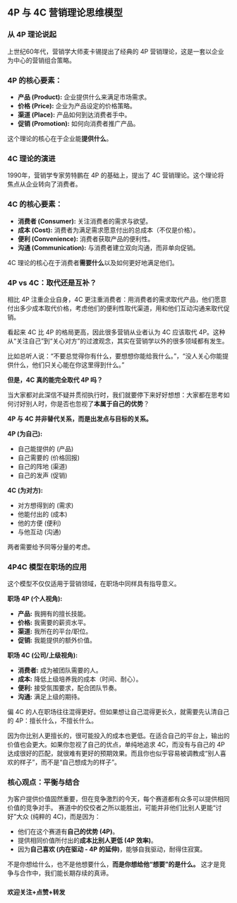 ## 4P 与 4C 营销理论思维模型

### **从 4P 理论说起**

上世纪60年代，营销学大师麦卡锡提出了经典的 4P 营销理论，这是一套以企业为中心的营销组合策略。

### **4P 的核心要素：**

* **产品 (Product):** 企业提供什么来满足市场需求。  
* **价格 (Price):** 企业为产品设定的价格策略。  
* **渠道 (Place):** 产品如何到达消费者手中。  
* **促销 (Promotion):** 如何向消费者推广产品。

这个理论的核心在于企业能**提供什么**。

### **4C 理论的演进**

1990年，营销学专家劳特鹏在 4P 的基础上，提出了 4C 营销理论。这个理论将焦点从企业转向了消费者。

### **4C 的核心要素：**

* **消费者 (Consumer):** 关注消费者的需求与欲望。  
* **成本 (Cost):** 消费者为满足需求愿意付出的总成本（不仅是价格）。  
* **便利 (Convenience):** 消费者获取产品的便利性。  
* **沟通 (Communication):** 与消费者建立双向沟通，而非单向促销。

4C 理论的核心在于消费者**需要什么**以及如何更好地满足他们。

### **4P vs 4C：取代还是互补？**

相比 4P 注重企业自身，4C 更注重消费者：用消费者的需求取代产品，他们愿意付出多少成本取代价格，考虑他们的便利性取代渠道，用和他们互动沟通来取代促销。

看起来 4C 比 4P 的格局更高，因此很多营销从业者认为 4C 应该取代 4P。这种从“关注自己”到“关心对方”的过渡观念，其实在营销学以外的很多领域都有发生。

比如总听人说：“不要总觉得你有什么，要想想你能给我什么。”，“没人关心你能提供什么，他们只关心能在你这里得到什么。”

**但是，4C 真的能完全取代 4P 吗？**

当大家都对此深信不疑并贯彻执行时，我们就要停下来好好想想：大家都在思考如何讨好别人时，你是否也忽视了**本属于自己的优势**？

**4P 与 4C 并非替代关系，而是出发点与目标的关系。**

**4P (为自己):**

* 自己能提供的 (产品)  
* 自己需要的 (价格回报)  
* 自己的阵地 (渠道)  
* 自己的发声 (促销)

**4C (为对方):**

* 对方想得到的 (需求)  
* 他能付出的 (成本)  
* 他的方便 (便利)  
* 与他互动 (沟通)

两者需要给予同等分量的考虑。

### **4P4C 模型在职场的应用**

这个模型不仅仅适用于营销领域，在职场中同样具有指导意义。

**职场 4P (个人视角):**

* **产品:** 我拥有的擅长技能。  
* **价格:** 我需要的薪资水平。  
* **渠道:** 我所在的平台/职位。  
* **促销:** 我能提供的额外价值。

**职场 4C (公司/上级视角):**

* **消费者:** 成为被团队需要的人。  
* **成本:** 降低上级培养我的成本（时间、耐心）。  
* **便利:** 接受氛围要求，配合团队节奏。  
* **沟通:** 满足上级的期待。

偏 4C 的人在职场往往混得更好。但如果想让自己混得更长久，就需要先认清自己的 4P：擅长什么，不擅长什么。

因为你比别人更擅长的，很可能投入的成本也更低。在适合自己的平台上，输出的价值也会更大。如果你忽视了自己的优点，单纯地追求 4C，而没有与自己的 4P 达成很好的匹配，就很难有更好的预期效果。而且你也似乎容易被调教成“别人喜欢的样子”，而不是“自己想成为的样子”。

### **核心观点：平衡与结合**

为客户提供价值固然重要，但在竞争激烈的今天，每个赛道都有众多可以提供相同价值的竞争对手。
赛道中的佼佼者之所以能胜出，可能并非他们比别人更能“讨好”大众 (纯粹的 4C)，而是因为：

* 他们在这个赛道有**自己的优势 (4P)**。  
* 提供相同价值所付出的**成本比别人更低 (4P 效率)**。  
* 因为**自己喜欢 (内在驱动 \- 4P 的延伸)**，能够自我驱动，耐得住寂寞。

不是你想给什么，也不是他想要什么，**而是你想给他“想要”的是什么。**
这才是竞争与合作中，我们能长期存续的真谛。

###

**欢迎关注+点赞+转发**
